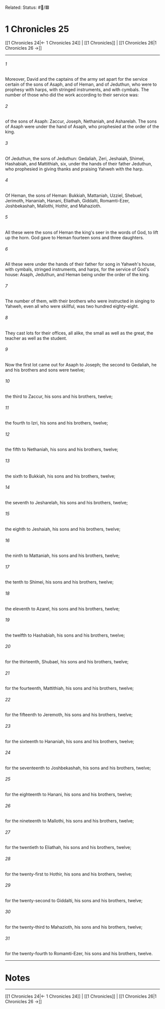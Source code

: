 Related:
Status: #📖/🟥
# 1 Chronicles 25

[[1 Chronicles 24|← 1 Chronicles 24]] | [[1 Chronicles]] | [[1 Chronicles 26|1 Chronicles 26 →]]
***



###### 1 
Moreover, David and the captains of the army set apart for the service certain of the sons of Asaph, and of Heman, and of Jeduthun, who were to prophesy with harps, with stringed instruments, and with cymbals. The number of those who did the work according to their service was: 

###### 2 
of the sons of Asaph: Zaccur, Joseph, Nethaniah, and Asharelah. The sons of Asaph were under the hand of Asaph, who prophesied at the order of the king. 

###### 3 
Of Jeduthun, the sons of Jeduthun: Gedaliah, Zeri, Jeshaiah, Shimei, Hashabiah, and Mattithiah, six, under the hands of their father Jeduthun, who prophesied in giving thanks and praising Yahweh with the harp. 

###### 4 
Of Heman, the sons of Heman: Bukkiah, Mattaniah, Uzziel, Shebuel, Jerimoth, Hananiah, Hanani, Eliathah, Giddalti, Romamti-Ezer, Joshbekashah, Mallothi, Hothir, and Mahazioth. 

###### 5 
All these were the sons of Heman the king's seer in the words of God, to lift up the horn. God gave to Heman fourteen sons and three daughters. 

###### 6 
All these were under the hands of their father for song in Yahweh's house, with cymbals, stringed instruments, and harps, for the service of God's house: Asaph, Jeduthun, and Heman being under the order of the king. 

###### 7 
The number of them, with their brothers who were instructed in singing to Yahweh, even all who were skillful, was two hundred eighty-eight. 

###### 8 
They cast lots for their offices, all alike, the small as well as the great, the teacher as well as the student. 

###### 9 
Now the first lot came out for Asaph to Joseph; the second to Gedaliah, he and his brothers and sons were twelve; 

###### 10 
the third to Zaccur, his sons and his brothers, twelve; 

###### 11 
the fourth to Izri, his sons and his brothers, twelve; 

###### 12 
the fifth to Nethaniah, his sons and his brothers, twelve; 

###### 13 
the sixth to Bukkiah, his sons and his brothers, twelve; 

###### 14 
the seventh to Jesharelah, his sons and his brothers, twelve; 

###### 15 
the eighth to Jeshaiah, his sons and his brothers, twelve; 

###### 16 
the ninth to Mattaniah, his sons and his brothers, twelve; 

###### 17 
the tenth to Shimei, his sons and his brothers, twelve; 

###### 18 
the eleventh to Azarel, his sons and his brothers, twelve; 

###### 19 
the twelfth to Hashabiah, his sons and his brothers, twelve; 

###### 20 
for the thirteenth, Shubael, his sons and his brothers, twelve; 

###### 21 
for the fourteenth, Mattithiah, his sons and his brothers, twelve; 

###### 22 
for the fifteenth to Jeremoth, his sons and his brothers, twelve; 

###### 23 
for the sixteenth to Hananiah, his sons and his brothers, twelve; 

###### 24 
for the seventeenth to Joshbekashah, his sons and his brothers, twelve; 

###### 25 
for the eighteenth to Hanani, his sons and his brothers, twelve; 

###### 26 
for the nineteenth to Mallothi, his sons and his brothers, twelve; 

###### 27 
for the twentieth to Eliathah, his sons and his brothers, twelve; 

###### 28 
for the twenty-first to Hothir, his sons and his brothers, twelve; 

###### 29 
for the twenty-second to Giddalti, his sons and his brothers, twelve; 

###### 30 
for the twenty-third to Mahazioth, his sons and his brothers, twelve; 

###### 31 
for the twenty-fourth to Romamti-Ezer, his sons and his brothers, twelve.

---
# Notes


***
[[1 Chronicles 24|← 1 Chronicles 24]] | [[1 Chronicles]] | [[1 Chronicles 26|1 Chronicles 26 →]]
